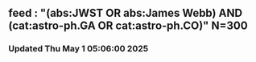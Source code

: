 ## feed : "(abs:JWST OR abs:James Webb) AND (cat:astro-ph.GA OR cat:astro-ph.CO)" N=300
### Updated Thu May  1 05:06:00 2025

